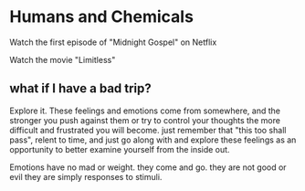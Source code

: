# Humans and Chemicals

Watch the first episode of "Midnight Gospel" on Netflix

Watch the movie "Limitless"

## what if I have a bad trip?
Explore it. These feelings and emotions come from somewhere, and the stronger you push against them or try to control your thoughts the more difficult and frustrated you will become. just remember that "this too shall pass", relent to time, and just go along with and explore these feelings as an opportunity to better examine yourself from the inside out. 

Emotions have no mad or weight. they come and go. they are not good or evil they are simply responses to stimuli.